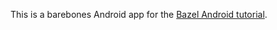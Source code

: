 This is a barebones Android app for the [Bazel Android tutorial](https://bazel.build/start/android-app).
